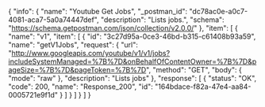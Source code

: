 {
  "info": {
    "name": "Youtube Get Jobs",
    "_postman_id": "dc78ac0e-a0c7-4081-aca7-5a0a74447def",
    "description": "Lists jobs.",
    "schema": "https://schema.getpostman.com/json/collection/v2.0.0/"
  },
  "item": [
    {
      "name": "v1",
      "item": [
        {
          "id": "3c27d95a-0ce3-46bd-b315-c61408b93a59",
          "name": "getV1Jobs",
          "request": {
            "url": "http://www.googleapis.com/youtube/v1/v1/jobs?includeSystemManaged=%7B%7D&onBehalfOfContentOwner=%7B%7D&pageSize=%7B%7D&pageToken=%7B%7D",
            "method": "GET",
            "body": {
              "mode": "raw"
            },
            "description": "Lists jobs"
          },
          "response": [
            {
              "status": "OK",
              "code": 200,
              "name": "Response_200",
              "id": "164bdace-f82a-47e4-aa84-0005721e9f1d"
            }
          ]
        }
      ]
    }
  ]
}